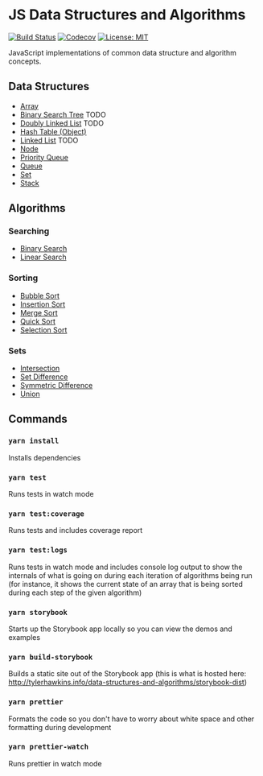 # JS Data Structures and Algorithms
[![Build Status](https://travis-ci.com/thawkin3/data-structures-and-algorithms.svg?branch=master)](https://travis-ci.com/thawkin3/data-structures-and-algorithms)
[![Codecov](https://img.shields.io/codecov/c/github/thawkin3/data-structures-and-algorithms)](https://codecov.io/gh/thawkin3/data-structures-and-algorithms)
[![License: MIT](https://img.shields.io/badge/License-MIT-yellow.svg)](https://opensource.org/licenses/MIT)

JavaScript implementations of common data structure and algorithm concepts.

## Data Structures

- [Array](src/data-structures/array/src/array.js)
- [Binary Search Tree](src/data-structures/binary-search-tree/src/binary-search-tree.js) TODO
- [Doubly Linked List](src/data-structures/doubly-linked-list/src/doubly-linked-list.js) TODO
- [Hash Table (Object)](src/data-structures/hash-table/src/hash-table.js)
- [Linked List](src/data-structures/linked-list/src/linked-list.js) TODO
- [Node](src/data-structures/node/src/node.js)
- [Priority Queue](src/data-structures/priority-queue/src/priority-queue.js)
- [Queue](src/data-structures/queue/src/queue.js)
- [Set](src/data-structures/set/src/set.js)
- [Stack](src/data-structures/stack/src/stack.js)

## Algorithms

### Searching

- [Binary Search](src/algorithms/search/binary-search/src/binary-search.js)
- [Linear Search](src/algorithms/search/linear-search/src/linear-search.js)

### Sorting

- [Bubble Sort](src/algorithms/sort/bubble-sort/src/bubble-sort.js)
- [Insertion Sort](src/algorithms/sort/insertion-sort/src/insertion-sort.js)
- [Merge Sort](src/algorithms/sort/merge-sort/src/merge-sort.js)
- [Quick Sort](src/algorithms/sort/quick-sort/src/quick-sort.js)
- [Selection Sort](src/algorithms/sort/selection-sort/src/selection-sort.js)

### Sets

- [Intersection](src/algorithms/set/intersection/src/intersection.js)
- [Set Difference](src/algorithms/set/set-difference/src/set-difference.js)
- [Symmetric Difference](src/algorithms/set/symmetric-difference/src/symmetric-difference.js)
- [Union](src/algorithms/set/union/src/union.js)

## Commands

### `yarn install`
Installs dependencies

### `yarn test`
Runs tests in watch mode

### `yarn test:coverage`
Runs tests and includes coverage report

### `yarn test:logs`
Runs tests in watch mode and includes console log output to show the internals of what is going on during each iteration of algorithms being run (for instance, it shows the current state of an array that is being sorted during each step of the given algorithm)

### `yarn storybook`
Starts up the Storybook app locally so you can view the demos and examples

### `yarn build-storybook`
Builds a static site out of the Storybook app (this is what is hosted here: http://tylerhawkins.info/data-structures-and-algorithms/storybook-dist)

### `yarn prettier`
Formats the code so you don't have to worry about white space and other formatting during development

### `yarn prettier-watch`
Runs prettier in watch mode
